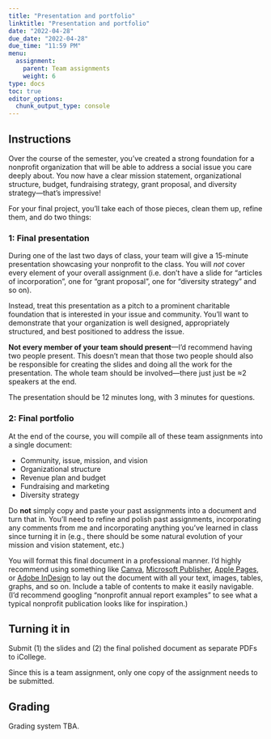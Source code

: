 ```yaml
---
title: "Presentation and portfolio"
linktitle: "Presentation and portfolio"
date: "2022-04-28"
due_date: "2022-04-28"
due_time: "11:59 PM"
menu:
  assignment:
    parent: Team assignments
    weight: 6
type: docs
toc: true
editor_options: 
  chunk_output_type: console
---
```


## Instructions

Over the course of the semester, you’ve created a strong foundation for a nonprofit organization that will be able to address a social issue you care deeply about. You now have a clear mission statement, organizational structure, budget, fundraising strategy, grant proposal, and diversity strategy—that’s impressive!

For your final project, you’ll take each of those pieces, clean them up, refine them, and do two things:

### 1: Final presentation

During one of the last two days of class, your team will give a 15-minute presentation showcasing your nonprofit to the class. You will *not* cover every element of your overall assignment (i.e. don’t have a slide for “articles of incorporation”, one for “grant proposal”, one for “diversity strategy” and so on). 

Instead, treat this presentation as a pitch to a prominent charitable foundation that is interested in your issue and community. You’ll want to demonstrate that your organization is well designed, appropriately structured, and best positioned to address the issue.

**Not every member of your team should present**—I’d recommend having two people present. This doesn’t mean that those two people should also be responsible for creating the slides and doing all the work for the presentation. The whole team should be involved—there just just be ≈2 speakers at the end.

The presentation should be 12 minutes long, with 3 minutes for questions.


### 2: Final portfolio

At the end of the course, you will compile all of these team assignments into a single document:

- Community, issue, mission, and vision
- Organizational structure
- Revenue plan and budget
- Fundraising and marketing
- Diversity strategy

Do **not** simply copy and paste your past assignments into a document and turn that in. You’ll need to refine and polish past assignments, incorporating any comments from me and incorporating anything you’ve learned in class since turning it in (e.g., there should be some natural evolution of your mission and vision statement, etc.)

You will format this final document in a professional manner. I’d highly recommend using something like [Canva](https://www.canva.com/), [Microsoft Publisher](https://www.microsoft.com/en-us/microsoft-365/publisher), [Apple Pages](https://www.apple.com/pages/), or [Adobe InDesign](https://www.adobe.com/products/indesign.html) to lay out the document with all your text, images, tables, graphs, and so on. Include a table of contents to make it easily navigable. (I’d recommend googling “nonprofit annual report examples” to see what a typical nonprofit publication looks like for inspiration.)


## Turning it in

Submit (1) the slides and (2) the final polished document as separate PDFs to iCollege.

Since this is a team assignment, only one copy of the assignment needs to be submitted.


## Grading

Grading system TBA.
